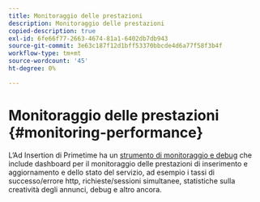 ```yaml
---
title: Monitoraggio delle prestazioni
description: Monitoraggio delle prestazioni
copied-description: true
exl-id: 6fe66f77-2663-4674-81a1-6402db7db943
source-git-commit: 3e63c187f12d1bff53370bbcde4d6a77f58f3b4f
workflow-type: tm+mt
source-wordcount: '45'
ht-degree: 0%

---
```


# Monitoraggio delle prestazioni {#monitoring-performance}

L’Ad Insertion di Primetime ha un [strumento di monitoraggio e debug](https://ssai.console.primetime.adobe.com/) che include dashboard per il monitoraggio delle prestazioni di inserimento e aggiornamento e dello stato del servizio, ad esempio i tassi di successo/errore http, richieste/sessioni simultanee, statistiche sulla creatività degli annunci, debug e altro ancora.
